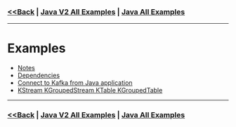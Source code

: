 ### [<<Back](../README.md) | [Java V2 All Examples](https://github.com/avinashbabudonthu/java/blob/master/java-v2/README.md) | [Java All Examples](https://github.com/avinashbabudonthu/java/blob/master/README.md)
------
# Examples
* [Notes](files/notes.md)
* [Dependencies](files/dependencies.md)
* [Connect to Kafka from Java application](files/connect-to-kafka-from-java.md)
* [KStream KGroupedStream KTable KGroupedTable](files/kstreams-ktable-summary.md)
------
### [<<Back](../README.md) | [Java V2 All Examples](https://github.com/avinashbabudonthu/java/blob/master/java-v2/README.md) | [Java All Examples](https://github.com/avinashbabudonthu/java/blob/master/README.md)